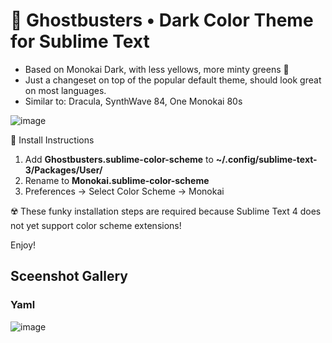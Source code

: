 # 👻 Ghostbusters • Dark Color Theme for Sublime Text

* Based on Monokai Dark, with less yellows, more minty greens 🎄
* Just a changeset on top of the popular default theme, should look great on most languages.
* Similar to: Dracula, SynthWave 84, One Monokai 80s

![image](https://user-images.githubusercontent.com/24665/143184076-fddcdaa5-bed1-4314-bb27-897dca1ad4c4.png)

🚨 Install Instructions

1. Add **Ghostbusters.sublime-color-scheme** to **~/.config/sublime-text-3/Packages/User/**
2. Rename to **Monokai.sublime-color-scheme**
3. Preferences -> Select Color Scheme -> Monokai

☢️ These funky installation steps are required because Sublime Text 4 does not yet support color scheme extensions!

Enjoy!

## Sceenshot Gallery

### Yaml
![image](https://user-images.githubusercontent.com/24665/143310851-7ba24308-e0a1-4b13-a7f1-91e60b829015.png)

